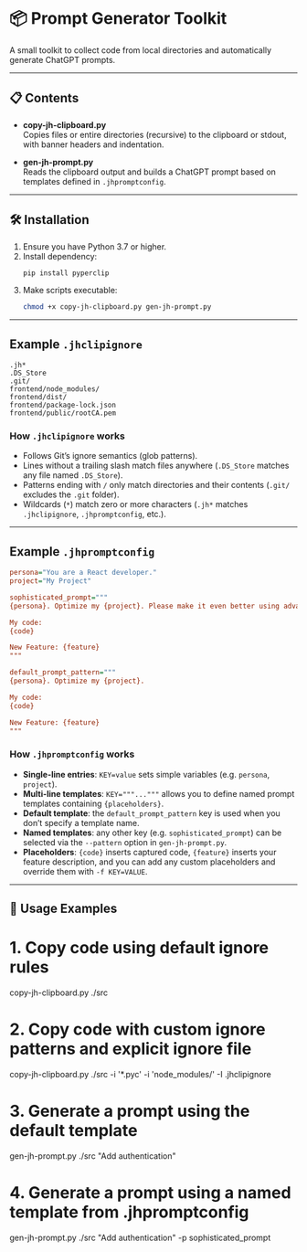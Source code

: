# 📦 Prompt Generator Toolkit

A small toolkit to collect code from local directories and automatically generate ChatGPT prompts.

---

## 📋 Contents

- **copy-jh-clipboard.py**  
  Copies files or entire directories (recursive) to the clipboard or stdout, with banner headers and indentation.

- **gen-jh-prompt.py**  
  Reads the clipboard output and builds a ChatGPT prompt based on templates defined in `.jhpromptconfig`.

---

## 🛠️ Installation

1. Ensure you have Python 3.7 or higher.
2. Install dependency:
   ```bash
   pip install pyperclip
   ```
3. Make scripts executable:
   ```bash
   chmod +x copy-jh-clipboard.py gen-jh-prompt.py
   ```

---

## Example `.jhclipignore`

```gitignore
.jh*
.DS_Store
.git/
frontend/node_modules/
frontend/dist/
frontend/package-lock.json
frontend/public/rootCA.pem
```

### How `.jhclipignore` works

- Follows Git’s ignore semantics (glob patterns).  
- Lines without a trailing slash match files anywhere (`.DS_Store` matches any file named `.DS_Store`).  
- Patterns ending with `/` only match directories and their contents (`.git/` excludes the `.git` folder).  
- Wildcards (`*`) match zero or more characters (`.jh*` matches `.jhclipignore`, `.jhpromptconfig`, etc.).

---

## Example `.jhpromptconfig`

```ini
persona="You are a React developer."
project="My Project"

sophisticated_prompt="""
{persona}. Optimize my {project}. Please make it even better using advanced patterns.

My code:
{code}

New Feature: {feature}
"""

default_prompt_pattern="""
{persona}. Optimize my {project}.

My code:
{code}

New Feature: {feature}
"""
```

### How `.jhpromptconfig` works

- **Single-line entries**: `KEY=value` sets simple variables (e.g. `persona`, `project`).  
- **Multi-line templates**: `KEY="""..."""` allows you to define named prompt templates containing `{placeholders}`.  
- **Default template**: the `default_prompt_pattern` key is used when you don’t specify a template name.  
- **Named templates**: any other key (e.g. `sophisticated_prompt`) can be selected via the `--pattern` option in `gen-jh-prompt.py`.  
- **Placeholders**: `{code}` inserts captured code, `{feature}` inserts your feature description, and you can add any custom placeholders and override them with `-f KEY=VALUE`.


---

## 🚀 Usage Examples

# 1. Copy code using default ignore rules
copy-jh-clipboard.py ./src

# 2. Copy code with custom ignore patterns and explicit ignore file
copy-jh-clipboard.py ./src -i '*.pyc' -i 'node_modules/' -I .jhclipignore

# 3. Generate a prompt using the default template
gen-jh-prompt.py ./src "Add authentication"

# 4. Generate a prompt using a named template from .jhpromptconfig
gen-jh-prompt.py ./src "Add authentication" -p sophisticated_prompt
